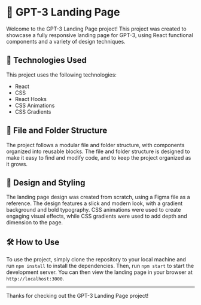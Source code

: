 # 🤖 GPT-3 Landing Page

Welcome to the GPT-3 Landing Page project! This project was created to showcase a fully responsive landing page for GPT-3, using React functional components and a variety of design techniques.

## 🚀 Technologies Used

This project uses the following technologies:

- React
- CSS
- React Hooks
- CSS Animations
- CSS Gradients

## 📁 File and Folder Structure

The project follows a modular file and folder structure, with components organized into reusable blocks. The file and folder structure is designed to make it easy to find and modify code, and to keep the project organized as it grows.

## 🎨 Design and Styling

The landing page design was created from scratch, using a Figma file as a reference. The design features a slick and modern look, with a gradient background and bold typography. CSS animations were used to create engaging visual effects, while CSS gradients were used to add depth and dimension to the page.

## 🛠️ How to Use

To use the project, simply clone the repository to your local machine and run `npm install` to install the dependencies. Then, run `npm start` to start the development server. You can then view the landing page in your browser at `http://localhost:3000`.


---

Thanks for checking out the GPT-3 Landing Page project! 
